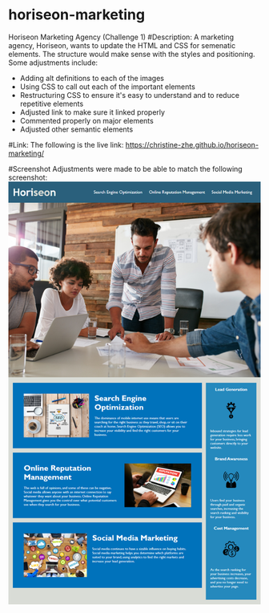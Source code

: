 # horiseon-marketing
Horiseon Marketing Agency (Challenge 1)
#Description: A marketing agency, Horiseon, wants to update the HTML and CSS for semenatic elements. The structure would make sense with the styles and positioning. Some adjustments include: 
* Adding alt definitions to each of the images
* Using CSS to call out each of the important elements
* Restructuring CSS to ensure it's easy to understand and to reduce repetitive elements
* Adjusted link to make sure it linked properly
* Commented properly on major elements
* Adjusted other semantic elements

#Link: 
The following is the live link:
https://christine-zhe.github.io/horiseon-marketing/

#Screenshot
Adjustments were made to be able to match the following screenshot: 
<img src ="./assets/images/01-html-css-git-homework-demo.png"/>

